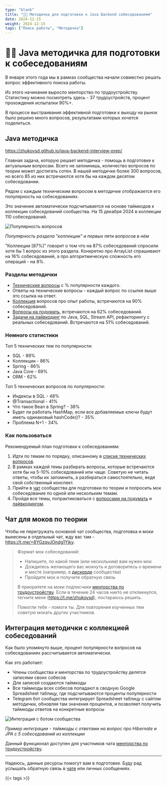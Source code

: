 ```yaml
---
type: "blank"
title: "👩‍💻 Методичка для подготовки к Java Backend собеседованиям"
date: 2024-12-15
weight: 2024-12-15
tags: ["Поиск работы", "Методичка"]
---
```


# 👩‍💻 Java методичка для подготовки к собеседованиям

В январе этого года мы в рамках сообщества начали совместно решать вопрос эффективного поиска работы.

Из этого начинания выросло менторство по трудоустройству. Статистику можно посмотреть здесь - 37 трудоустройств, процент прохождения испыталки 90%+.

В процессе выстраивания эффективной подготовки к выходу на рынок было решено много вопросов, результатами которых хочется поделиться.

## Java методичка

https://zhukovsd.github.io/java-backend-interview-prep/

Главная задача, которую решает методичка - помощь в подготовке к актуальным вопросам. Всего не запомнишь, количество вопросов по теории может достигать сотен. В нашей методичке более 300 вопросов, но всего 85 из них встречаются хотя бы на каждом десятом собеседовании.

Рядом с каждым техническим вопросом в методичке отображается его популярность на собеседованиях.

Это значение автоматически подсчитывается на основе таймкодов к коллекции собеседований сообщества. На 15 декабря 2024 в коллекции 110 собеседований.

![Популярность вопросов](/images/java-backend-interview-prep/questions-popularity.png)

*Популярность раздела "коллекции" и первых пяти вопросов в нём*

"Коллекции [87%]" говорит о том что на 87% собеседований спросили хотя бы 1 вопрос из этого раздела. Конкретно про ArrayList спрашивают на 16% собеседований, а про алгоритмическую сложность его операций - на 8%.

### Разделы методички

- [Технические вопросы](https://zhukovsd.github.io/java-backend-interview-prep/questions/) с % популярности каждого.
- Ответы на технические вопросы - каждый вопрос по ссылке выше это ссылка на ответ.
- [Коллекция](https://zhukovsd.github.io/java-backend-interview-prep/work-experience/) вопросов про опыт работы, встречаются на 90% собеседований.
- [Вопросы на подумать](https://zhukovsd.github.io/java-backend-interview-prep/tasks-to-think/), встречаются на 62% собеседований.
- [Задачи на лайвкодинг](https://zhukovsd.github.io/java-backend-interview-prep/livecoding/) по Java, SQL, Stream API, рефакторингу с реальных собеседований. Встречаются на 51% собеседований.

### Немного статистики

Топ 5 технических тем по популярности:

- SQL - 89%
- Коллекции - 86%
- Spring - 86%
- Java Core - 69%
- ORM - 62%

Топ 5 технических вопросов по популярности:

- Индексы в SQL - 48%
- @Transactional - 41%
- Что такое Bean в Spring? - 38%
- Будет ли работать HashMap, если все добавляемые ключи будут иметь одинаковый hashCode()? - 35%
- Проблема N+1 - 34%

### Как пользоваться

Рекомендуемый план подготовки к собеседованиям:

1. Идти по темам по порядку, описанному в [списке технических вопросов](https://zhukovsd.github.io/java-backend-interview-prep/questions/).
2. В рамках каждой темы разбирать вопросы, которые встречаются хотя бы на 5-10% собеседований или чаще. Советую не читать ответы, чтобы их запомнить, а разбираться самостоятельно, ведя свой собственный конспект.
3. Прийти в [чат](https://t.me/+8YGzqvJOndg1Yjky) сообщества для подготовки по теории и попросить мок собеседование по одной или нескольким темам.
4. Пройдя все темы, попрактиковаться с [вопросами на подумать](https://zhukovsd.github.io/java-backend-interview-prep/tasks-to-think/) и [лайвкодингом](https://zhukovsd.github.io/java-backend-interview-prep/livecoding/).

## Чат для моков по теории

Чтобы не перегружать основной чат сообщества, подготовка и моки вынесены в отдельный чат, жду вас там - https://t.me/+8YGzqvJOndg1Yjky.

> Формат мок собеседований:
> - Напишите, по какой теме (или нескольким) вам нужен мок
> - Дождитесь желающего вас мокнуть и договоритесь о времени и месте (например, в [дискорде](https://discord.gg/PaEbnbgpNz) сообщества)
>- Пройдите мок и получите обратную связь
>
> В приоритете на моки подписчики [менторства по трудоустройству](https://telegra.ph/Mentorstvo-po-trudoustrojstvu-10-26). Если в течение 24 часов никто не откликнулся, тегните меня (https://t.me/zhukovsd), постараюсь решить.
>
> Помогли тебе - помоги ты. Для повторения изученных тем советую мокать других участников.

## Интеграция методички с коллекцией собеседований

Как было упомянуто выше, процент популярности вопросов на собеседованиях рассчитывается автоматически.

Как это работает:

- Члены сообщества и менторства по трудоустройству делятся записями своих собесов
- Для записей создаются таймкоды
- Все таймкоды всех собесов попадают в сводную Google Spreadsheet таблицу, где подсчитываются проценты популярности
- Telegram бот сообщества интегрирует Spreadsheet таблицу с сайтом методички, обновляя там значения процентов, и позволяет получить таймкоды ответов на конкретные вопросы

![Интеграция с ботом сообщества](/images/java-backend-interview-prep/bot-integration.png)

*Пример интеграции - таймкоды с ответами на вопрос про Hibernate и JPA с 5 собеседований из коллекции*

Данный функционал доступен для участников чата [менторства по трудоустройству](https://telegra.ph/Mentorstvo-po-trudoustrojstvu-10-26).

---

Надеюсь, данные ресурсы помогут вам в подготовке. Буду рад услышать обратную связь в [чате](https://t.me/zhukovsd_it_chat) или личных сообщениях.

{{< tags >}}